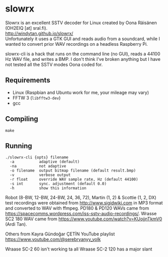 slowrx
======
Slowrx is an excellent SSTV decoder for Linux created by Oona Räisänen (OH2EIQ [at] sral.fi).<br>
http://windytan.github.io/slowrx/<br>
Unfortunately it uses a GTK GUI and reads audio from a soundcard, while I wanted to convert prior WAV recordings on a headless Raspberry Pi.<br>

slowrx-cli is a hack that runs on the command line (no GUI), reads a 44100 Hz WAV file, and writes a BMP. I don't think I've broken anything but I have not tested all the SSTV modes Oona coded for. 

Requirements
------------
* Linux (Raspbian and Ubuntu work for me, your mileage may vary)
* FFTW 3 (`libfftw3-dev`)
* gcc

Compiling
---------
`make`

Running
-------
`./slowrx-cli {opts} filename`<br>
`  -a           adaptive (default)`<br>
`  -na          not adaptive`<br>
`  -o filename  output bitmap filename (default result.bmp)`<br>
`  -v           verbose output`<br>
`  -r float     override WAV sample rate, Hz (default 44100)`<br>
`  -s int       sync. adjustment (default 0.0)`<br>
`  -h           show this information`<br>



Robot (8-BW, 12-BW, 24-BW, 24, 36, 72), Martin (1, 2) & Scottie (1, 2, DX) test recordings were obtained from http://www.sigidwiki.com in MP3 format and converted to WAV with ffmpeg.
PD180 & PD120 WAVs came from https://spacecomms.wordpress.com/iss-sstv-audio-recordings/.
Wrasse SC2 180 WAV came from https://www.youtube.com/watch?v=KUojjnTkmV0 (Ardi Tan).

Others from Kayra Gündoğar ÇETİN YouTube playlist https://www.youtube.com/@serebryanyy_volk

Wraase SC-2 60 isn't working ta all
Wraase SC-2 120 has a major slant
